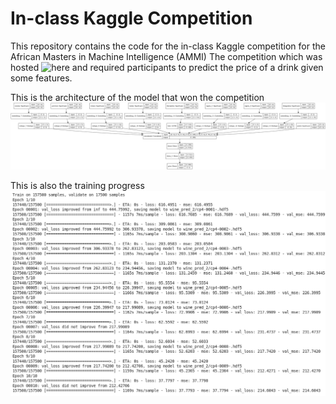 # In-class Kaggle Competition
This repository contains the code for the in-class Kaggle competition for the African Masters in Machine Intelligence (AMMI)
The competition which was hosted ![here](https://www.kaggle.com/c/ammi-bootcamp-kaggle-competition) and required participants to predict the price of a drink given some features.

This is the architecture of the model that won the competition ![Model Architecture](https://github.com/Alikerin/AMMI-Kaggle-Competition/blob/master/winner_model.png)

This is also the training progress ![Model Training](https://github.com/Alikerin/AMMI-Kaggle-Competition/blob/master/wine_pred_8_1.png)

